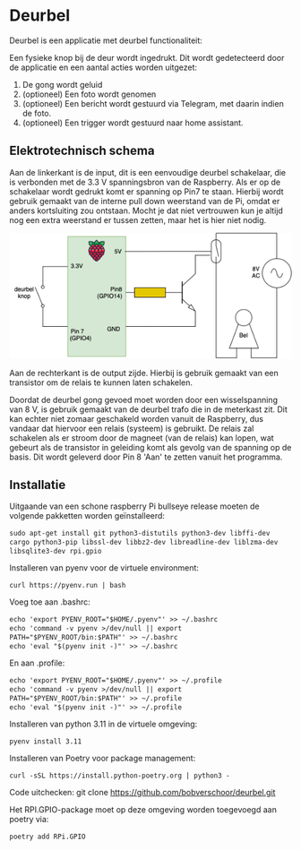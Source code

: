 # Deurbel

Deurbel is een applicatie met deurbel functionaliteit:

Een fysieke knop bij de deur wordt ingedrukt. 
Dit wordt gedetecteerd door de applicatie en een aantal acties worden uitgezet:
1. De gong wordt geluid
2. (optioneel) Een foto wordt genomen
3. (optioneel) Een bericht wordt gestuurd via Telegram, met daarin indien de foto.
4. (optioneel) Een trigger wordt gestuurd naar home assistant.

## Elektrotechnisch schema

Aan de linkerkant is de input, dit is een eenvoudige deurbel schakelaar, die is verbonden met de 3.3 V spanningsbron van de Raspberry.
Als er op de schakelaar wordt gedrukt komt er spanning op Pin7 te staan. 
Hierbij wordt gebruik gemaakt van de interne pull down weerstand van de Pi, omdat er anders kortsluiting zou ontstaan. 
Mocht je dat niet vertrouwen kun je altijd nog een extra weerstand er tussen zetten, maar het is hier niet nodig.

![deurbel_el_layout.png](deurbel_el_layout.png)

Aan de rechterkant is de output zijde. Hierbij is gebruik gemaakt van een transistor om de relais te kunnen laten schakelen.
 
Doordat de deurbel gong gevoed moet worden door een wisselspanning van 8 V, is gebruik gemaakt van de deurbel trafo die in de meterkast zit.
Dit kan echter niet zomaar geschakeld worden vanuit de Raspberry, dus vandaar dat hiervoor een relais (systeem) is gebruikt.
De relais zal schakelen als er stroom door de magneet (van de relais) kan lopen, wat gebeurt als de transistor in geleiding komt als gevolg van de spanning op de basis.
Dit wordt geleverd door Pin 8 'Aan' te zetten vanuit het programma.

## Installatie

Uitgaande van een schone raspberry Pi bullseye release moeten de volgende pakketten worden geïnstalleerd:

    sudo apt-get install git python3-distutils python3-dev libffi-dev cargo python3-pip libssl-dev libbz2-dev libreadline-dev liblzma-dev libsqlite3-dev rpi.gpio

Installeren van pyenv voor de virtuele environment:

    curl https://pyenv.run | bash

Voeg toe aan .bashrc:

    echo 'export PYENV_ROOT="$HOME/.pyenv"' >> ~/.bashrc
    echo 'command -v pyenv >/dev/null || export PATH="$PYENV_ROOT/bin:$PATH"' >> ~/.bashrc
    echo 'eval "$(pyenv init -)"' >> ~/.bashrc

En aan .profile:

    echo 'export PYENV_ROOT="$HOME/.pyenv"' >> ~/.profile
    echo 'command -v pyenv >/dev/null || export PATH="$PYENV_ROOT/bin:$PATH"' >> ~/.profile
    echo 'eval "$(pyenv init -)"' >> ~/.profile

Installeren van python 3.11 in de virtuele omgeving:

    pyenv install 3.11

Installeren van Poetry voor package management:
    
    curl -sSL https://install.python-poetry.org | python3 -

Code uitchecken:
git clone https://github.com/bobverschoor/deurbel.git

Het RPI.GPIO-package moet op deze omgeving worden toegevoegd aan poetry via:

    poetry add RPi.GPIO





